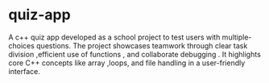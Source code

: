 # quiz-app
A c++ quiz app developed as a school project to test users with multiple-choices questions. The project showcases teamwork through clear task division ,efficient use of functions , and collaborate debugging . It highlights core C++ concepts like array ,loops, and file handling in a user-friendly interface.
